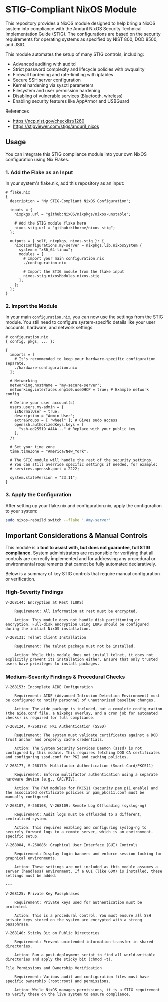 # STIG-Compliant NixOS Module

This repository provides a NixOS module designed to help bring a NixOS system into compliance with the Anduril NixOS Security Technical Implementation Guide (STIG). The configurations are based on the security requirements for operating systems as specified by NIST 800, DOD 8500, and JSIG.

This module automates the setup of many STIG controls, including:

- Advanced auditing with auditd
- Strict password complexity and lifecycle policies with pwquality
- Firewall hardening and rate-limiting with iptables
- Secure SSH server configuration
- Kernel hardening via sysctl parameters
- Filesystem and user permission hardening
- Disabling of vulnerable services (Bluetooth, wireless)
- Enabling security features like AppArmor and USBGuard

References
- https://ncp.nist.gov/checklist/1260
- https://stigviewer.com/stigs/anduril_nixos

## Usage

You can integrate this STIG compliance module into your own NixOS configuration using Nix Flakes.

### 1. Add the Flake as an Input

In your system's flake.nix, add this repository as an input:
```
# flake.nix
{
  description = "My STIG-Compliant NixOS Configuration";

  inputs = {
    nixpkgs.url = "github:NixOS/nixpkgs/nixos-unstable";

    # Add the STIG module flake here
    nixos-stig.url = "github:kthorne/nixos-stig";
  };

  outputs = { self, nixpkgs, nixos-stig }: {
    nixosConfigurations.my-server = nixpkgs.lib.nixosSystem {
      system = "x86_64-linux";
      modules = [
        # Import your main configuration.nix
        ./configuration.nix

        # Import the STIG module from the flake input
        nixos-stig.nixosModules.nixos-stig
      ];
    };
  };
}
```

### 2. Import the Module

In your main `configuration.nix`, you can now use the settings from the STIG module. You still need to configure system-specific details like your user accounts, hardware, and network settings.
```
# configuration.nix
{ config, pkgs, ... }:

{
  imports = [
    # It's recommended to keep your hardware-specific configuration separate.
    ./hardware-configuration.nix
  ];

  # Networking
  networking.hostName = "my-secure-server";
  networking.interfaces.enp1s0.useDHCP = true; # Example network config

  # Define your user account(s)
  users.users.my-admin = {
    isNormalUser = true;
    description = "Admin User";
    extraGroups = [ "wheel" ]; # Gives sudo access
    openssh.authorizedKeys.keys = [
      "ssh-ed25519 AAAA..." # Replace with your public key
    ];
  };

  # Set your time zone
  time.timeZone = "America/New_York";

  # The STIG module will handle the rest of the security settings.
  # You can still override specific settings if needed, for example:
  # services.openssh.port = 2222;

  system.stateVersion = "23.11";
}
```

### 3. Apply the Configuration

After setting up your flake.nix and configuration.nix, apply the configuration to your system:

```bash
sudo nixos-rebuild switch --flake '.#my-server'
```

## Important Considerations & Manual Controls

This module is a **tool to assist with, but does not guarantee, full STIG compliance.** System administrators are responsible for verifying that all controls are correctly implemented and for addressing any procedural or environmental requirements that cannot be fully automated declaratively.

Below is a summary of key STIG controls that require manual configuration or verification.

### High-Severity Findings

    V-268144: Encryption at Rest (LUKS)

        Requirement: All information at rest must be encrypted.

        Action: This module does not handle disk partitioning or encryption. Full-disk encryption using LUKS should be configured during the initial NixOS installation.

    V-268131: Telnet Client Installation

        Requirement: The telnet package must not be installed.

        Action: While this module does not install telnet, it does not explicitly prevent its installation either. Ensure that only trusted users have privileges to install packages.

### Medium-Severity Findings & Procedural Checks

    V-268153: Incomplete AIDE Configuration

        Requirement: AIDE (Advanced Intrusion Detection Environment) must be configured to notify personnel of unauthorized baseline changes.

        Action: The aide package is included, but a complete configuration (the aide.conf file, a Nixpkgs overlay, and a cron job for automated checks) is required for full compliance.

    V-268124, V-268178: PKI Authentication (SSSD)

        Requirement: The system must validate certificates against a DOD trust anchor and properly cache credentials.

        Action: The System Security Services Daemon (sssd) is not configured by this module. This requires fetching DOD CA certificates and configuring sssd.conf for PKI and caching policies.

    V-268177, V-268179: Multifactor Authentication (Smart Card/PKCS11)

        Requirement: Enforce multifactor authentication using a separate hardware device (e.g., CAC/PIV).

        Action: The PAM modules for PKCS11 (security.pam.p11.enable) and the associated certificate policies in pam_pkcs11.conf must be manually configured.

    V-268107, V-268108, V-268109: Remote Log Offloading (syslog-ng)

        Requirement: Audit logs must be offloaded to a different, centralized system.

        Action: This requires enabling and configuring syslog-ng to securely forward logs to a remote server, which is an environment-specific setup.

    V-268084, V-268086: Graphical User Interface (GUI) Controls

        Requirement: Display login banners and enforce session locking for graphical environments.

        Action: These settings are not included as this module assumes a server (headless) environment. If a GUI (like GDM) is installed, these settings must be added.

    ---

    V-268125: Private Key Passphrases

        Requirement: Private keys used for authentication must be protected.

        Action: This is a procedural control. You must ensure all SSH private keys stored on the system are encrypted with a strong passphrase.

    V-268140: Sticky Bit on Public Directories

        Requirement: Prevent unintended information transfer in shared directories.

        Action: Run a post-deployment script to find all world-writable directories and apply the sticky bit (chmod +t).

    File Permissions and Ownership Verification

        Requirement: Various audit and configuration files must have specific ownership (root:root) and permissions.

        Action: While NixOS manages permissions, it is a STIG requirement to verify these on the live system to ensure compliance.